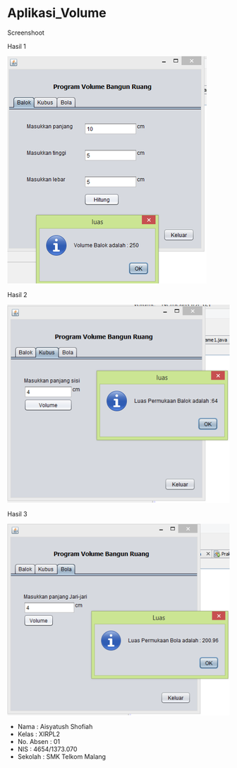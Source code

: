 # Aplikasi_Volume

Screenshoot

Hasil 1

![ScreenShoot](https://github.com/ai2025/Aplikasi_Volume/blob/master/vol1.PNG "")

Hasil 2

![ScreenShoot](https://github.com/ai2025/Aplikasi_Volume/blob/master/vol2.PNG "")

Hasil 3

![ScreenShoot](https://github.com/ai2025/Aplikasi_Volume/blob/master/vol3.PNG "")

* Nama : Aisyatush Shofiah
* Kelas : XIRPL2
* No. Absen : 01
* NIS : 4654/1373.070
* Sekolah : SMK Telkom Malang
